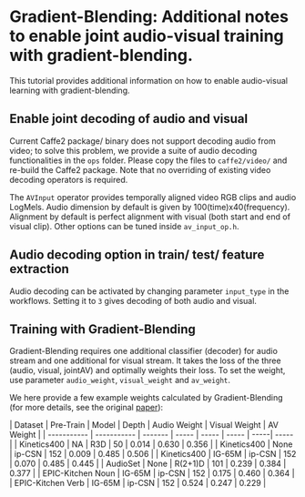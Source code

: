 # Gradient-Blending: Additional notes to enable joint audio-visual training with gradient-blending.

This tutorial provides additional information on how to enable audio-visual learning with gradient-blending.

## Enable joint decoding of audio and visual
Current Caffe2 package/ binary does not support decoding audio from video; to solve this problem, we provide a suite of audio decoding functionalities in the ```ops``` folder. Please copy the files to ```caffe2/video/``` and re-build the Caffe2 package. Note that no overriding of existing video decoding operators is required. 

The ```AVInput``` operator provides temporally aligned video RGB clips and audio LogMels. Audio dimension by default is given by 100(time)x40(frequency). Alignment by default is perfect alignment with visual (both start and end of visual clip). Other options can be tuned inside ```av_input_op.h```. 

## Audio decoding option in train/ test/ feature extraction
Audio decoding can be activated by changing parameter ```input_type``` in the workflows. Setting it to ```3``` gives decoding of both audio and visual. 

## Training with Gradient-Blending
Gradient-Blending requires one additional classifier (decoder) for audio stream and one additional for visual stream. It takes the loss of the three (audio, visual, jointAV) and optimally weights their loss. To set the weight, use parameter ```audio_weight```, ```visual_weight``` and ```av_weight```.

We here provide a few example weights calculated by Gradient-Blending (for more details, see the original [paper](https://arxiv.org/abs/1905.12681)):

| Dataset | Pre-Train | Model | Depth | Audio Weight | Visual Weight | AV Weight |
| ----------- | ----------- | ------- | ----- | ----- | ----- | -----| ----- |
| Kinetics400 | NA | R3D | 50 | 0.014 | 0.630 | 0.356 |
| Kinetics400 | None | ip-CSN | 152 | 0.009 | 0.485 | 0.506 |
| Kinetics400 | IG-65M | ip-CSN | 152 | 0.070 | 0.485 | 0.445 |
| AudioSet | None | R(2+1)D | 101 | 0.239 | 0.384 | 0.377 |
| EPIC-Kitchen Noun | IG-65M | ip-CSN | 152 | 0.175 | 0.460 | 0.364 |
| EPIC-Kitchen Verb | IG-65M | ip-CSN | 152 | 0.524 | 0.247 | 0.229 |
